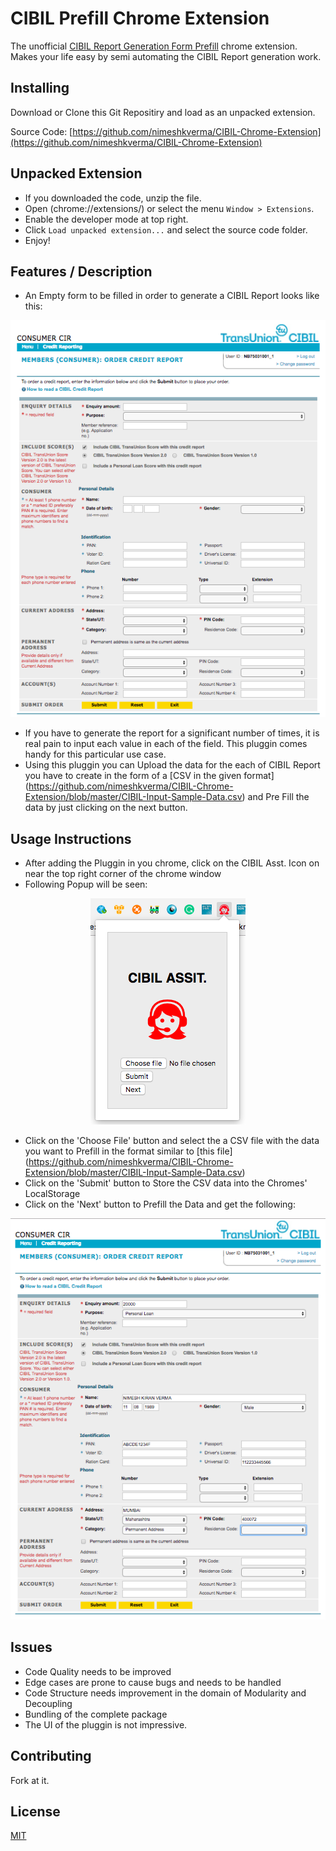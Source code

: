 CIBIL Prefill Chrome Extension
==========

The unofficial [CIBIL Report Generation Form Prefill](https://consumer.cibil.com/products/tile.do?name=orderForm.creditReportingPlusScore) chrome extension. Makes your life easy by semi automating the CIBIL Report generation work.


Installing
-----

Download or Clone this Git Repositiry and load as an unpacked extension.

Source Code: [https://github.com/nimeshkverma/CIBIL-Chrome-Extension](https://github.com/nimeshkverma/CIBIL-Chrome-Extension)


Unpacked Extension
-----

- If you downloaded the code, unzip the file.
- Open (chrome://extensions/) or select the menu `Window > Extensions`.
- Enable the developer mode at top right.
- Click `Load unpacked extension...` and select the source code folder.
- Enjoy!


Features / Description
-----

- An Empty form to be filled in order to generate a CIBIL Report looks like this:

<p align="center"> 
<img src="https://github.com/nimeshkverma/CIBIL-Chrome-Extension/blob/master/images/Empty-CIBIL-Form.png">
</p>

- If you have to generate the report for a significant number of times, it is real pain to input each value in each of the field. This pluggin comes handy for this particular use case.
- Using this pluggin you can Upload the data for the each of CIBIL Report you have to create in the form of a [CSV in the given format] (https://github.com/nimeshkverma/CIBIL-Chrome-Extension/blob/master/CIBIL-Input-Sample-Data.csv) and Pre Fill the data by just clicking on the next button.

Usage Instructions
-----
- After adding the Pluggin in you chrome, click on the CIBIL Asst. Icon on near the top right corner of the chrome window
- Following Popup will be seen:

<p align="center"> 
<img src="https://github.com/nimeshkverma/CIBIL-Chrome-Extension/blob/master/images/CIBIL-Pluggin-Options.png">
</p>

- Click on the 'Choose File' button and select the a CSV file with the data you want to Prefill in the format similar to [this file] (https://github.com/nimeshkverma/CIBIL-Chrome-Extension/blob/master/CIBIL-Input-Sample-Data.csv)
- Click on the 'Submit' button to Store the CSV data into the Chromes' LocalStorage
- Click on the 'Next' button to Prefill the Data and get the following:

<p align="center"> 
<img src="https://github.com/nimeshkverma/CIBIL-Chrome-Extension/blob/master/images/Filled-CIBIL-Form.png">
</p>

Issues
-----
- Code Quality needs to be improved
- Edge cases are prone to cause bugs and needs to be handled
- Code Structure needs improvement in the domain of Modularity and Decoupling
- Bundling of the complete package
- The UI of the pluggin is not impressive.


Contributing
-----

Fork at it.


License
-----

[MIT](http://opensource.org/licenses/MIT)
